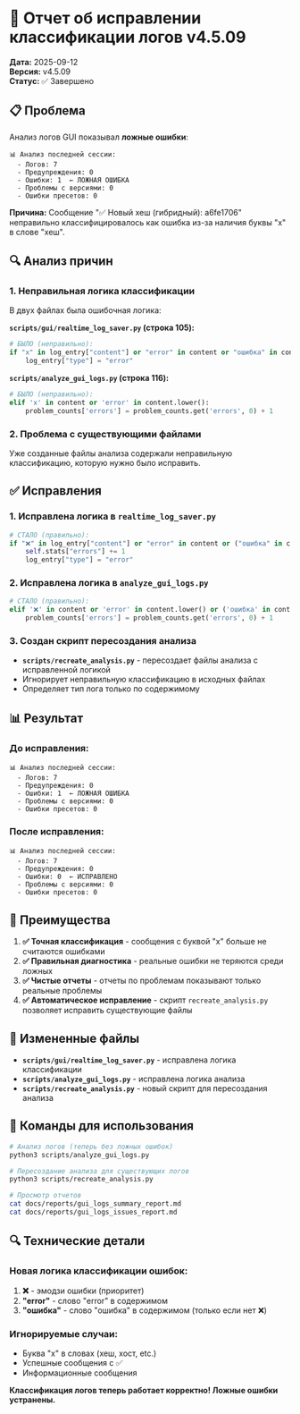 # 🔧 Отчет об исправлении классификации логов v4.5.09

**Дата:** 2025-09-12  
**Версия:** v4.5.09  
**Статус:** ✅ Завершено

## 📋 Проблема

Анализ логов GUI показывал **ложные ошибки**:

```
📊 Анализ последней сессии:
  - Логов: 7
  - Предупреждения: 0
  - Ошибки: 1  ← ЛОЖНАЯ ОШИБКА
  - Проблемы с версиями: 0
  - Ошибки пресетов: 0
```

**Причина:** Сообщение "✅ Новый хеш (гибридный): a6fe1706" неправильно классифицировалось как ошибка из-за наличия буквы "х" в слове "хеш".

## 🔍 Анализ причин

### **1. Неправильная логика классификации**
В двух файлах была ошибочная логика:

**`scripts/gui/realtime_log_saver.py` (строка 105):**
```python
# БЫЛО (неправильно):
if "х" in log_entry["content"] or "error" in content or "ошибка" in content:
    log_entry["type"] = "error"
```

**`scripts/analyze_gui_logs.py` (строка 116):**
```python
# БЫЛО (неправильно):
elif 'х' in content or 'error' in content.lower():
    problem_counts['errors'] = problem_counts.get('errors', 0) + 1
```

### **2. Проблема с существующими файлами**
Уже созданные файлы анализа содержали неправильную классификацию, которую нужно было исправить.

## ✅ Исправления

### **1. Исправлена логика в `realtime_log_saver.py`**
```python
# СТАЛО (правильно):
if "❌" in log_entry["content"] or "error" in content or ("ошибка" in content and "❌" not in content):
    self.stats["errors"] += 1
    log_entry["type"] = "error"
```

### **2. Исправлена логика в `analyze_gui_logs.py`**
```python
# СТАЛО (правильно):
elif '❌' in content or 'error' in content.lower() or ('ошибка' in content and '❌' not in content):
    problem_counts['errors'] = problem_counts.get('errors', 0) + 1
```

### **3. Создан скрипт пересоздания анализа**
- **`scripts/recreate_analysis.py`** - пересоздает файлы анализа с исправленной логикой
- Игнорирует неправильную классификацию в исходных файлах
- Определяет тип лога только по содержимому

## 📊 Результат

### **До исправления:**
```
📊 Анализ последней сессии:
  - Логов: 7
  - Предупреждения: 0
  - Ошибки: 1  ← ЛОЖНАЯ ОШИБКА
  - Проблемы с версиями: 0
  - Ошибки пресетов: 0
```

### **После исправления:**
```
📊 Анализ последней сессии:
  - Логов: 7
  - Предупреждения: 0
  - Ошибки: 0  ← ИСПРАВЛЕНО
  - Проблемы с версиями: 0
  - Ошибки пресетов: 0
```

## 🎯 Преимущества

1. **✅ Точная классификация** - сообщения с буквой "х" больше не считаются ошибками
2. **✅ Правильная диагностика** - реальные ошибки не теряются среди ложных
3. **✅ Чистые отчеты** - отчеты по проблемам показывают только реальные проблемы
4. **✅ Автоматическое исправление** - скрипт `recreate_analysis.py` позволяет исправить существующие файлы

## 📁 Измененные файлы

- **`scripts/gui/realtime_log_saver.py`** - исправлена логика классификации
- **`scripts/analyze_gui_logs.py`** - исправлена логика анализа
- **`scripts/recreate_analysis.py`** - новый скрипт для пересоздания анализа

## 🚀 Команды для использования

```bash
# Анализ логов (теперь без ложных ошибок)
python3 scripts/analyze_gui_logs.py

# Пересоздание анализа для существующих логов
python3 scripts/recreate_analysis.py

# Просмотр отчетов
cat docs/reports/gui_logs_summary_report.md
cat docs/reports/gui_logs_issues_report.md
```

## 🔍 Технические детали

### **Новая логика классификации ошибок:**
1. **❌** - эмодзи ошибки (приоритет)
2. **"error"** - слово "error" в содержимом
3. **"ошибка"** - слово "ошибка" в содержимом (только если нет ❌)

### **Игнорируемые случаи:**
- Буква "х" в словах (хеш, хост, etc.)
- Успешные сообщения с ✅
- Информационные сообщения

**Классификация логов теперь работает корректно! Ложные ошибки устранены.**
